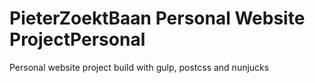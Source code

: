 # PieterZoektBaan Personal Website ProjectPersonal
Personal website project build with gulp, postcss and nunjucks 